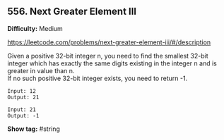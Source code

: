 ## 556. Next Greater Element III

**Difficulty:** Medium

https://leetcode.com/problems/next-greater-element-iii/#/description

Given a positive 32-bit integer n, you need to find the smallest 32-bit integer which has exactly the same digits existing in the integer n and is greater in value than n. <br/>
If no such positive 32-bit integer exists, you need to return -1.

```
Input: 12
Output: 21

Input: 21
Output: -1
```

**Show tag:** \#string